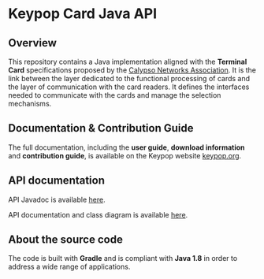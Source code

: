 # Keypop Card Java API

## Overview

This repository contains a Java implementation aligned with the **Terminal Card** specifications 
proposed by the [Calypso Networks Association](https://www.calypsonet.org). It is the link between the layer dedicated 
to the functional processing of cards and the layer of communication with the card readers. It defines the interfaces 
needed to communicate with the cards and manage the selection mechanisms.

## Documentation & Contribution Guide

The full documentation, including the **user guide**, **download information** and **contribution guide**, is available
on the Keypop website [keypop.org](https://keypop.org/).

## API documentation

API Javadoc is available [here](https://docs.keypop.org/keypop-card-java-api).

API documentation and class diagram is available
[here](https://terminal-api.calypsonet.org/apis/calypsonet-terminal-card-api/).

## About the source code

The code is built with **Gradle** and is compliant with **Java 1.8** in order to address a wide range of applications.
